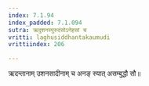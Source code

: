 ```yaml
---
index: 7.1.94
index_padded: 7.1.094
sutra: ऋदुशनस्पुरुदंसोऽनेहसां च
vritti: laghusiddhantakaumudi
vrittiindex: 206

---
```

ऋदन्तानाम् उशनसादीनाम् च अनङ् स्यात् असम्बुद्धौ सौ॥